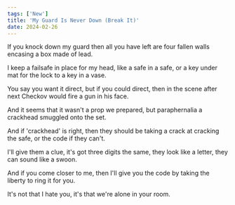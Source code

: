 ```yaml
---
tags: ['New']
title: 'My Guard Is Never Down (Break It)'
date: 2024-02-26
---
```


If you knock down my guard then all you have left are four fallen walls encasing a box made of lead.

I keep a failsafe in place for my head, like a safe in a safe, or a key under mat for the lock to a key in a vase.

You say you want it direct, but if you could direct, then in the scene after next Checkov would fire a gun in his face.

And it seems that it wasn't a prop we prepared, but paraphernalia a crackhead smuggled onto the set.

And if 'crackhead' is right, then they should be taking a crack at cracking the safe, or the code if they can't.

I'll give them a clue, it's got three digits the same, they look like a letter, they can sound like a swoon.

And if you come closer to me, then I'll give you the code by taking the liberty to ring it for you.

It's not that I hate you, it's that we're alone in your room.
